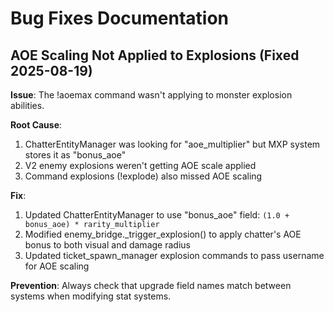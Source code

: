 # Bug Fixes Documentation

## AOE Scaling Not Applied to Explosions (Fixed 2025-08-19)
**Issue**: The !aoemax command wasn't applying to monster explosion abilities.

**Root Cause**: 
1. ChatterEntityManager was looking for "aoe_multiplier" but MXP system stores it as "bonus_aoe"
2. V2 enemy explosions weren't getting AOE scale applied
3. Command explosions (!explode) also missed AOE scaling

**Fix**:
1. Updated ChatterEntityManager to use "bonus_aoe" field: `(1.0 + bonus_aoe) * rarity_multiplier`
2. Modified enemy_bridge._trigger_explosion() to apply chatter's AOE bonus to both visual and damage radius
3. Updated ticket_spawn_manager explosion commands to pass username for AOE scaling

**Prevention**: Always check that upgrade field names match between systems when modifying stat systems.